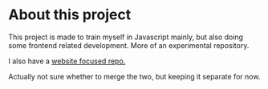 # About this project

This project is made to train myself in Javascript mainly, but also doing some frontend related development. More of an experimental repository.

I also have a [website focused repo.](https://github.com/ans0ny/personal-web)

Actually not sure whether to merge the two, but keeping it separate for now.
